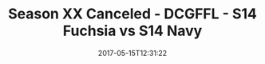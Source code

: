 ---
title: Season XX Canceled - DCGFFL - S14 Fuchsia vs S14 Navy
teams-score:
- team: _teams/s14-fuchsia.md
  score: 0
- team: _teams/s14-navy.md
  score: 39
mvp: Kevin, Andy
game-ball: Meghan, Randy
sportsperson: ''
season: 14
week: 0
date: '2017-05-15T12:31:22'
pageid: season-14-playoffs-may-14-2017-5096-vs-5099
---